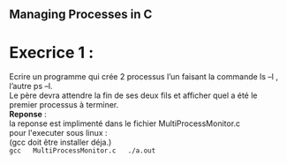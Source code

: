 ## Managing Processes in C
# Execrice 1 : 
  Ecrire un programme qui crée 2 processus l’un faisant la commande ls –l , l’autre ps –l.  
  Le père devra attendre la fin de ses deux fils et afficher quel a été le premier processus à terminer.  
 **Reponse** :  
  la reponse est implimenté dans le fichier MultiProcessMonitor.c  
  pour l'executer sous linux :  
  (gcc doit être installer déja.)  
  ``gcc   MultiProcessMonitor.c  
  ./a.out``
